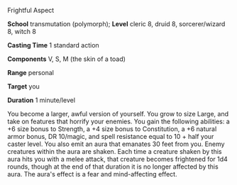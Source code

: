 Frightful Aspect

**School** transmutation (polymorph); **Level** cleric 8, druid 8, sorcerer/wizard 8, witch 8

**Casting Time** 1 standard action

**Components** V, S, M (the skin of a toad)

**Range** personal

**Target** you

**Duration** 1 minute/level

You become a larger, awful version of yourself. You grow to size Large, and take on features that horrify your enemies. You gain the following abilities: a +6 size bonus to Strength, a +4 size bonus to Constitution, a +6 natural armor bonus, DR 10/magic, and spell resistance equal to 10 + half your caster level. You also emit an aura that emanates 30 feet from you. Enemy creatures within the aura are shaken. Each time a creature shaken by this aura hits you with a melee attack, that creature becomes frightened for 1d4 rounds, though at the end of that duration it is no longer affected by this aura. The aura's effect is a fear and mind-affecting effect.

